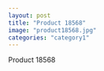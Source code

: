 ```yaml
---
layout: post
title: "Product 18568"
image: "product18568.jpg"
categories: "category1"
---
```

Product 18568
